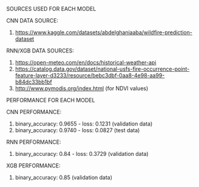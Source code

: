 SOURCES USED FOR EACH MODEL

CNN DATA SOURCE: 
1. https://www.kaggle.com/datasets/abdelghaniaaba/wildfire-prediction-dataset

RNN/XGB DATA SOURCES:
1. https://open-meteo.com/en/docs/historical-weather-api
2. https://catalog.data.gov/dataset/national-usfs-fire-occurrence-point-feature-layer-d3233/resource/bebc3dbf-0aa8-4e98-aa99-b84dc33bb1bf
3. http://www.pymodis.org/index.html (for NDVI values)

PERFORMANCE FOR EACH MODEL

CNN PERFORMANCE:
1. binary_accuracy: 0.9655 - loss: 0.1231 (validation data)
2. binary_accuracy: 0.9740 - loss: 0.0827 (test data)

RNN PERFORMANCE: 
1. binary_accuracy: 0.84 - loss: 0.3729 (validation data)

XGB PERFORMANCE:
1. binary_accuracy: 0.85 (validation data)
